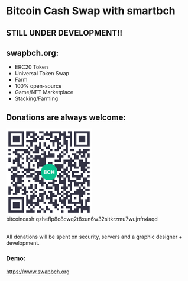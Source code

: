 # Bitcoin Cash Swap with smartbch

## STILL UNDER DEVELOPMENT!!

## swapbch.org:
* ERC20 Token
* Universal Token Swap
* Farm
* 100% open-source
* Game/NFT Marketplace
* Stacking/Farming

## Donations are always welcome:
<img src="https://raw.githubusercontent.com/steffanjensen/bchswap/main/img/qr.png">
bitcoincash:qzheflp8c8cwq2t8xun6w32sltkrzmu7wujnfn4aqd</br></br>

All donations will be spent on security, servers and a graphic designer + development.

### Demo:

https://www.swapbch.org
